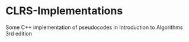 # CLRS-Implementations
Some C++ implementation of pseudocodes in Introduction to Algorithms 3rd edition
